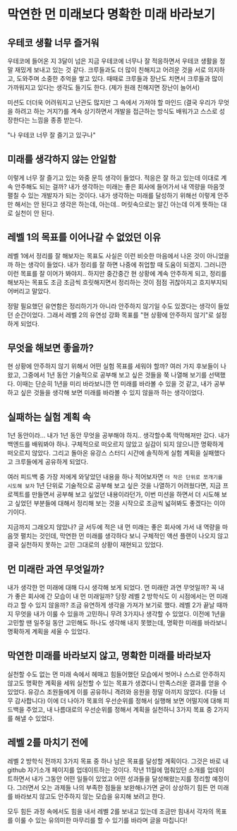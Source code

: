 # 막연한 먼 미래보다 명확한 미래 바라보기

## 우테코 생활 너무 즐거워
우테코에 들어온 지 3달이 넘은 지금 우테코에 너무나 잘 적응하면서 우테코 생활을 정말 재밌게 보내고 있는 것 같다. 크루들과도 더 많이 친해지고 어려운 것을 서로 의지하고, 도와주며 소중한 추억을 쌓고 있다. 때때로 크루들과 장난도 치면서 크루들과 많이 가까워지고 있다는 생각도 들기도 한다. (제가 원래 친해지면 장난이 늘어서)

미션도 더더욱 어려워지고 난관도 많지만 그 속에서 가져야 할 마인드 (결국 우리가 무엇을 하려고 하는 거지?)를 계속 상기하면서 개발을 접근하는 방식도 배워가고 스스로 성장한다는 느낌을 종종 받는다. 

"나 우테코 너무 잘 즐기고 있구나"


## 미래를 생각하지 않는 안일함
이렇게 너무 잘 즐기고 있는 와중 문득 생각이 들었다. 적응은 잘 하고 있는데 이대로 계속 안주해도 되는 걸까? 내가 생각하는 미래는 좋은 회사에 들어가서 내 역량을 마음껏 펼칠 수 있는 개발자가 되는 것이다. 내가 생각하는 미래를 달성하기 위해선 이렇게 안주만 해서는 안 된다고 생각은 하는데, 아는데.. 머릿속으로는 알긴 아는데 이게 뜻하는 대로 실천이 안 된다.


## 레벨 1의 목표를 이어나갈 수 없었던 이유
레벨 1에서 정리를 잘 해보자는 목표도 사실은 이런 비슷한 마음에서 나온 것이 아니었을까 하는 생각이 들었다. 내가 정리를 잘 하면 나중에 취업할 때 도움이 되겠지. 그러니깐 이런 목표를 잘 이어가 봐야지.. 하지만 중간중간 현 상황에 계속 안주하게 되고, 정리를 해보자는 목표도 조금 조금씩 흐릿해지면서 정리하는 것이 점점 귀찮아지고 흐지부지되어버리고 말았다. 

정말 필요했던 유연함은 정리하기가 아니라 안주하지 않기일 수도 있겠다는 생각이 들었던 순간이었다. 그래서 레벨 2의 유연성 강화 목표를 "현 상황에 안주하지 않기"로 설정하게 되었다.


## 무엇을 해보면 좋을까?
현 상황에 안주하지 않기 위해서 어떤 실험 목표를 세워야 할까? 여러 가지 후보들이 나왔고, 그중에서 1년 동안 기술적으로 공부해 보고 싶은 것들을 쭉 나열해 보기를 선택했다. 이때는 단순히 1년을 미리 바라보니깐 먼 미래를 바라볼 수 있을 것 같고, 내가 공부하고 싶은 것들을 생각해 보면 미래를 바라볼 수 있지 않을까 하는 생각이었다. 


## 실패하는 실험 계획 속
1년 동안이라... 내가 1년 동안 무엇을 공부해야 하지.. 생각할수록 막막해져만 갔다. 내가 백엔드를 배워봐야 하나. 구체적으로 떠오르지 않았고 실감이 되지 않으니깐 명확하게 떠오르지 않았다. 그리고 돌아온 유강스 스터디 시간에 솔직하게 실험 계획을 실패했다고 크루들에게 공유하게 되었다.

여러 피드백 중 가장 저에게 와닿았던 내용을 하나 적어보자면 `더 작은 단위로 쪼개기를 시도해 보자` 1년 단위로 기술적으로 공부해 보고 싶은 것을 나열하기 어려웠다면, 지금 프로젝트를 만들면서 공부해 보고 싶었던 내용이라던가, 이번 미션을 하면서 더 시도해 보고 싶었던 부분들에 대해서 정리해 보는 것을 시작으로 조금씩 넓혀봐도 좋겠다는 이야기이다.

지금까지 그래오지 않았나? 글 서두에 적은 내 먼 미래는 좋은 회사에 가서 내 역량을 마음껏 펼치는 것인데, 막연한 먼 미래를 생각하다 보니 구체적인 액션 플랜이 나오지 않고 결국 실천하지 못하는 고민 그대로의 상황이 재현되고 있었다.


## 먼 미래란 과연 무엇일까?
내가 생각한 먼 미래에 대해 다시 생각해 보게 되었다. 먼 미래란 과연 무엇일까? 꼭 내가 좋은 회사에 간 모습이 내 먼 미래일까? 당장 레벨 2 방학식도 이 시점에서는 먼 미래라고 할 수 있지 않을까? 조금 유연하게 생각을 가져가 보기로 했다. 레벨 2가 끝날 때까지 무엇을 내가 이룰 수 있을까 고민하니 무려 3가지나 생각할 수 있었다. 이전에 1년을 고민할 땐 일주일 동안 고민해도 하나도 생각해 내지 못했는데, 명확한 미래를 바라보니 명확하게 계획을 세울 수 있었다. 


## 막연한 미래를 바라보지 않고, 명확한 미래를 바라보자
실천할 수도 없는 먼 미래 속에서 헤매고 힘들어했던 모습에서 벗어나  스스로 안주하지 않고도 명확한 계획을 세워 실천할 수 있는 목표가 생겼다니 만족스러운 결과를 얻을 수 있었다. 유강스 조원들에게 이를 공유하니 격려와 응원을 정말 아끼지 않았다. (다들 너무 감사합니다)
이에 더 나아가 목표의 우선순위를 정해서 실행해 보면 어떨지에 대해 피드백을 주었고, 내 나름대로의 우선순위를 정해서 계획을 실천하니 3가지 목표 중 2가지를 해낼 수 있었다.


## 레벨 2를 마치기 전에
레벨 2 방학식 전까지 3가지 목표 중 하나 남은 목표를 달성할 계획이다. 그것은 바로 내 github 자기소개 페이지를 업데이트하는 것이다. 작년 11월에 멈춰있던 소개를 업데이트하면서 내가 그동안 어떤 일들이 있었고 어떤 성과들을 달성해왔는지를 정리할 예정이다. 그러면서 오는 과제들 나의 부족한 점들을 보완해나가면 굳이 상상하기 힘든 먼 미래를 바라보지 않고도 안주하지 않는 모습을 유지해 보려고 한다.


모두 힘든 과정 속에서도 힘을 내서 레벨 2를 보내고 있는데 조금만 힘내서 각자의 목표를 이룰 수 있는 유의미한 마무리를 할 수 있기를 바라며 글을 마칩니다!

